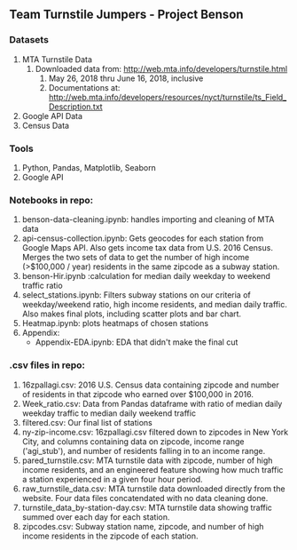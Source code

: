 ## Team Turnstile Jumpers - Project Benson

### Datasets
1. MTA Turnstile Data
   1. Downloaded data from: http://web.mta.info/developers/turnstile.html
      1. May 26, 2018 thru June 16, 2018, inclusive
      2. Documentations at: http://web.mta.info/developers/resources/nyct/turnstile/ts_Field_Description.txt
2. Google API Data
3. Census Data

### Tools
1. Python, Pandas, Matplotlib, Seaborn
2. Google API


### Notebooks in repo:
1. benson-data-cleaning.ipynb: handles importing and cleaning of MTA data
2. api-census-collection.ipynb: Gets geocodes for each station from Google Maps API. Also gets income tax data from U.S. 2016 Census. Merges the two sets of data to get the number of high income (>$100,000 / year) residents in the same zipcode as a subway station. 
3. benson-Hir.ipynb :calculation for median daily weekday to weekend traffic ratio
4. select_stations.ipynb: Filters subway stations on our criteria of weekday/weekend ratio, high income residents, and median daily traffic. Also makes final plots, including scatter plots and bar chart.
5. Heatmap.ipynb: plots heatmaps of chosen stations 
5. Appendix:
   - Appendix-EDA.ipynb: EDA that didn't make the final cut
   
### .csv files in repo:
1. 16zpallagi.csv: 2016 U.S. Census data containing zipcode and number of residents in that zipcode who earned over $100,000 in 2016.
2. Week_ratio.csv: Data from Pandas dataframe with ratio of median daily weekday traffic to median daily weekend traffic
3. filtered.csv: Our final list of stations
4. ny-zip-income.csv: 16zpallagi.csv filtered down to zipcodes in New York City, and columns containing data on zipcode, income range ('agi_stub'), and number of residents falling in to an income range.
5. pared_turnstile.csv: MTA turnstile data with zipcode, number of high income residents, and an engineered feature showing how much traffic a station experienced in a given four hour period.
6. raw_turnstile_data.csv: MTA turnstile data downloaded directly from the website. Four data files concatendated with no data cleaning done.
7. turnstile_data_by-station-day.csv: MTA turnstile data showing traffic summed over each day for each station.
8. zipcodes.csv: Subway station name, zipcode, and number of high income residents in the zipcode of each station.
  

